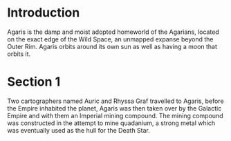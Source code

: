# Introduction

Agaris is the damp and moist adopted homeworld of the Agarians, located on the exact edge of the Wild Space, an unmapped expanse beyond the Outer Rim.
Agaris orbits around its own sun as well as having a moon that orbits it.

# Section 1

Two cartographers named Auric and Rhyssa Graf travelled to Agaris, before the Empire inhabited the planet, Agaris was then taken over by the Galactic Empire and with them an Imperial mining compound.
The mining compound was constructed in the attempt to mine quadanium, a strong metal which was eventually used as the hull for the Death Star.
